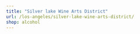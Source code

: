 ```yaml
---
title: "Silver lake Wine Arts District"
url: /los-angeles/silver-lake-wine-arts-district/
shop: alcohol
---
```

